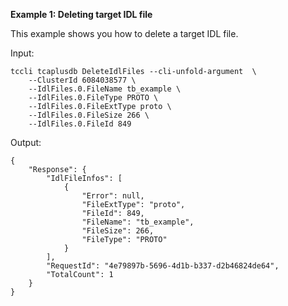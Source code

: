 **Example 1: Deleting target IDL file**

This example shows you how to delete a target IDL file.

Input: 

```
tccli tcaplusdb DeleteIdlFiles --cli-unfold-argument  \
    --ClusterId 6084038577 \
    --IdlFiles.0.FileName tb_example \
    --IdlFiles.0.FileType PROTO \
    --IdlFiles.0.FileExtType proto \
    --IdlFiles.0.FileSize 266 \
    --IdlFiles.0.FileId 849
```

Output: 
```
{
    "Response": {
        "IdlFileInfos": [
            {
                "Error": null,
                "FileExtType": "proto",
                "FileId": 849,
                "FileName": "tb_example",
                "FileSize": 266,
                "FileType": "PROTO"
            }
        ],
        "RequestId": "4e79897b-5696-4d1b-b337-d2b46824de64",
        "TotalCount": 1
    }
}
```

